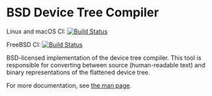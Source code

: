BSD Device Tree Compiler
========================

Linux and macOS CI: [![Build Status](https://dev.azure.com/davidchisnall/dtc/_apis/build/status/davidchisnall.dtc?branchName=master)](https://dev.azure.com/davidchisnall/dtc/_build/latest?definitionId=1&branchName=master)

FreeBSD CI: [![Build Status](https://api.cirrus-ci.com/github/davidchisnall/dtc.svg)](https://cirrus-ci.com/github/davidchisnall/dtc)

BSD-licensed implementation of the device tree compiler.
This tool is responsible for converting between source (human-readable text) and binary representations of the flattened device tree.

For more documentation, see [the man page](https://www.freebsd.org/cgi/man.cgi?query=dtc&apropos=0&sektion=0&manpath=FreeBSD+12.0-RELEASE+and+Ports&arch=default&format=html).
